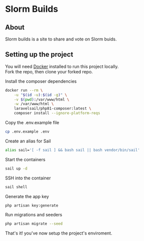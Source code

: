 # Slorm Builds

## About
Slorm builds is a site to share and vote on Slorm buids.

## Setting up the project
You will need [Docker](https://www.docker.com/) installed to run this project locally.
<br>
Fork the repo, then clone your forked repo.

Install the composer dependencies
```sh
docker run --rm \
    -u "$(id -u):$(id -g)" \
    -v $(pwd):/var/www/html \
    -w /var/www/html \
    laravelsail/php81-composer:latest \
    composer install --ignore-platform-reqs
```

Copy the .env.example file
```sh
cp .env.example .env
```

Create an alias for Sail
```sh
alias sail='[ -f sail ] && bash sail || bash vendor/bin/sail'
```

Start the containers
```sh
sail up -d
```

SSH into the container
```sh
sail shell
```

Generate the app key
```sh
php artisan key:generate
```

Run migrations and seeders
```sh
php artisan migrate --seed
```

That's it! you've now setup the project's enviroment.